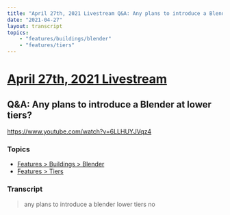 ```yaml
---
title: "April 27th, 2021 Livestream Q&A: Any plans to introduce a Blender at lower tiers?"
date: "2021-04-27"
layout: transcript
topics:
    - "features/buildings/blender"
    - "features/tiers"
---
```

# [April 27th, 2021 Livestream](../2021-04-27.md)
## Q&A: Any plans to introduce a Blender at lower tiers?
https://www.youtube.com/watch?v=6LLHUYJVqz4

### Topics
* [Features > Buildings > Blender](../topics/features/buildings/blender.md)
* [Features > Tiers](../topics/features/tiers.md)

### Transcript

> any plans to introduce a blender lower tiers no
